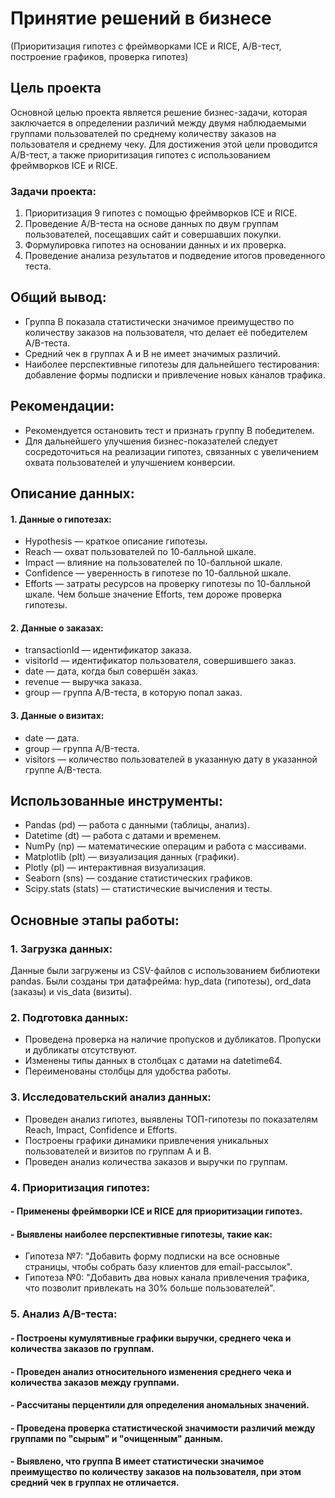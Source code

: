 # Принятие решений в бизнесе
(Приоритизация гипотез с фреймворками ICE и RICE, A/B-тест, построение графиков, проверка гипотез)

## Цель проекта
Основной целью проекта является решение бизнес-задачи, которая заключается в определении различий между двумя наблюдаемыми группами пользователей по среднему количеству заказов на пользователя и среднему чеку. Для достижения этой цели проводится A/B-тест, а также приоритизация гипотез с использованием фреймворков ICE и RICE.
### Задачи проекта:
1.	Приоритизация 9 гипотез с помощью фреймворков ICE и RICE.
2.	Проведение A/B-теста на основе данных по двум группам пользователей, посещавших сайт и совершавших покупки.
3.	Формулировка гипотез на основании данных и их проверка.
4.	Проведение анализа результатов и подведение итогов проведенного теста.

## Общий вывод:
- Группа B показала статистически значимое преимущество по количеству заказов на пользователя, что делает её победителем A/B-теста.
- Средний чек в группах A и B не имеет значимых различий.
- Наиболее перспективные гипотезы для дальнейшего тестирования: добавление формы подписки и привлечение новых каналов трафика.
## Рекомендации:
- Рекомендуется остановить тест и признать группу B победителем.
- Для дальнейшего улучшения бизнес-показателей следует сосредоточиться на реализации гипотез, связанных с увеличением охвата пользователей и улучшением конверсии.

## Описание данных:
#### 1.	Данные о гипотезах:
- Hypothesis — краткое описание гипотезы.
- Reach — охват пользователей по 10-балльной шкале.
- Impact — влияние на пользователей по 10-балльной шкале.
- Confidence — уверенность в гипотезе по 10-балльной шкале.
- Efforts — затраты ресурсов на проверку гипотезы по 10-балльной шкале. Чем больше значение Efforts, тем дороже проверка гипотезы.
#### 2.	Данные о заказах:
- transactionId — идентификатор заказа.
- visitorId — идентификатор пользователя, совершившего заказ.
- date — дата, когда был совершён заказ.
- revenue — выручка заказа.
- group — группа A/B-теста, в которую попал заказ.
#### 3.	Данные о визитах:
- date — дата.
- group — группа A/B-теста.
- visitors — количество пользователей в указанную дату в указанной группе A/B-теста.

## Использованные инструменты:
- Pandas (pd) — работа с данными (таблицы, анализ).
- Datetime (dt) — работа с датами и временем.
- NumPy (np) — математические операцим и работа с массивами.
- Matplotlib (plt) — визуализация данных (графики).
- Plotly (pl) — интерактивная визуализация.
- Seaborn (sns) — создание статистических графиков.
- Scipy.stats (stats) — статистические вычисления и тесты.

## Основные этапы работы:
### 1.	Загрузка данных:
Данные были загружены из CSV-файлов с использованием библиотеки pandas. Были созданы три датафрейма: hyp_data (гипотезы), ord_data (заказы) и vis_data (визиты).
### 2.	Подготовка данных:
- Проведена проверка на наличие пропусков и дубликатов. Пропуски и дубликаты отсутствуют.
- Изменены типы данных в столбцах с датами на datetime64.
- Переименованы столбцы для удобства работы.
### 3. Исследовательский анализ данных:
- Проведен анализ гипотез, выявлены ТОП-гипотезы по показателям Reach, Impact, Confidence и Efforts.
- Построены графики динамики привлечения уникальных пользователей и визитов по группам A и B.
- Проведен анализ количества заказов и выручки по группам.
### 4.	Приоритизация гипотез:
#### - Применены фреймворки ICE и RICE для приоритизации гипотез.
#### - Выявлены наиболее перспективные гипотезы, такие как:
- Гипотеза №7: "Добавить форму подписки на все основные страницы, чтобы собрать базу клиентов для email-рассылок".
- Гипотеза №0: "Добавить два новых канала привлечения трафика, что позволит привлекать на 30% больше пользователей".
### 5.	Анализ A/B-теста:
#### - Построены кумулятивные графики выручки, среднего чека и количества заказов по группам.
#### - Проведен анализ относительного изменения среднего чека и количества заказов между группами.
#### - Рассчитаны перцентили для определения аномальных значений.
#### - Проведена проверка статистической значимости различий между группами по "сырым" и "очищенным" данным.
#### - Выявлено, что группа B имеет статистически значимое преимущество по количеству заказов на пользователя, при этом средний чек в группах не отличается.



